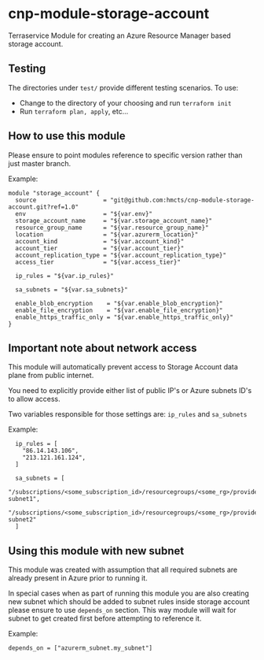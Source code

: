 # cnp-module-storage-account
Terraservice Module for creating an Azure Resource Manager based storage account.

## Testing
The directories under `test/` provide different testing scenarios.  To use:
* Change to the directory of your choosing and run `terraform init`
* Run `terraform plan, apply`, etc...

## How to use this module

Please ensure to point modules reference to specific version rather than just master branch.

Example:

```
module "storage_account" {
  source                   = "git@github.com:hmcts/cnp-module-storage-account.git?ref=1.0"
  env                      = "${var.env}"
  storage_account_name     = "${var.storage_account_name}"
  resource_group_name      = "${var.resource_group_name}"
  location                 = "${var.azurerm_location}"
  account_kind             = "${var.account_kind}"
  account_tier             = "${var.account_tier}"
  account_replication_type = "${var.account_replication_type}"
  access_tier              = "${var.access_tier}"

  ip_rules = "${var.ip_rules}"

  sa_subnets = "${var.sa_subnets}"

  enable_blob_encryption    = "${var.enable_blob_encryption}"
  enable_file_encryption    = "${var.enable_file_encryption}"
  enable_https_traffic_only = "${var.enable_https_traffic_only}"
}
```

## Important note about network access 

This module will automatically prevent access to Storage Account data plane from public internet.

You need to explicitly provide either list of public IP's or Azure subnets ID's to allow access.

Two variables responsible for those settings are: `ip_rules` and `sa_subnets`

Example:

```
  ip_rules = [
    "86.14.143.106",
    "213.121.161.124",
  ]
```

```
  sa_subnets = [
    "/subscriptions/<some_subscription_id>/resourcegroups/<some_rg>/providers/microsoft.network/virtualnetworks/<some_vnet>/subnets/test-subnet1",
    "/subscriptions/<some_subscription_id>/resourcegroups/<some_rg>/providers/microsoft.network/virtualnetworks/<some_vnet>/subnets/test-subnet2"
  ]
```

## Using this module with new subnet

This module was created with assumption that all required subnets are already present in Azure prior to running it.

In special cases when as part of running this module you are also creating new subnet which should be added to subnet rules inside storage account please ensure to use `depends_on` section. 
This way module will wait for subnet to get created first before attempting to reference it.

Example: 

```
depends_on = ["azurerm_subnet.my_subnet"]
```

